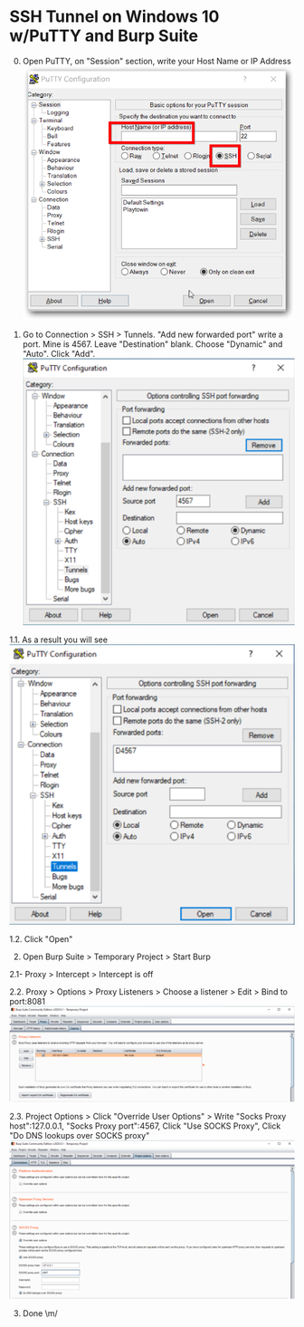 # SSH Tunnel on Windows 10 w/PuTTY and Burp Suite

0. Open PuTTY, on "Session" section, write your Host Name or IP Address  
![putty-entrance](../img/putty-entrance.png)

1. Go to Connection > SSH > Tunnels. "Add new forwarded port" write a port. Mine is 4567. Leave "Destination" blank. Choose "Dynamic" and "Auto". Click "Add".
![putty-connection-ssh-tunnels](../img/putty-connection-ssh-tunnels.png)

1.1. As a result you will see
![putty-ssh-tunnel-conf-result](../img/putty-ssh-tunnel-conf-result.png)

1.2. Click "Open"

2. Open Burp Suite > Temporary Project > Start Burp 

2.1- Proxy > Intercept > Intercept is off

2.2. Proxy > Options > Proxy Listeners > Choose a listener > Edit > Bind to port:8081
![burp-suite-proxy-options](../img/burp-suite-proxy-options.png)

2.3. Project Options > Click "Override User Options" > Write "Socks Proxy host":127.0.0.1, "Socks Proxy port":4567, Click "Use SOCKS Proxy", Click "Do DNS lookups over SOCKS proxy"
![burp-suite-project-options-socks-proxy-conf](../img/burp-suite-project-options-socks-proxy-conf.png)

3. Done \m/